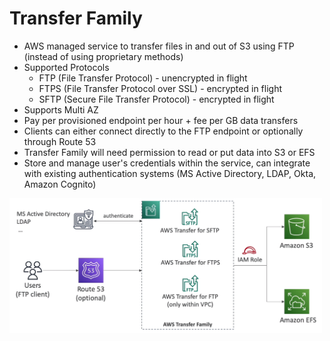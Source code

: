 # Transfer Family
- AWS managed service to transfer files in and out of S3 using FTP (instead of using proprietary methods)
- Supported Protocols
  - FTP (File Transfer Protocol) - unencrypted in flight
  - FTPS (File Transfer Protocol over SSL) - encrypted in flight
  - SFTP (Secure File Transfer Protocol) - encrypted in flight
- Supports Multi AZ
- Pay per provisioned endpoint per hour + fee per GB data transfers
- Clients can either connect directly to the FTP endpoint or optionally through Route 53
- Transfer Family will need permission to read or put data into S3 or EFS
- Store and manage user's credentials within the service, can integrate with existing authentication systems (MS Active Directory, LDAP, Okta, Amazon Cognito)

<img src=./images/tf.png width="500"/>